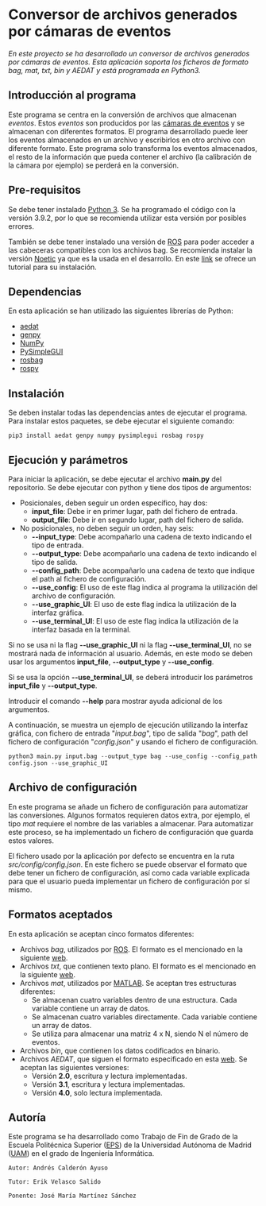 # Conversor de archivos generados por cámaras de eventos

_En este proyecto se ha desarrollado un conversor de archivos generados por cámaras de eventos. Esta aplicación soporta los ficheros de formato bag, mat, txt, bin y AEDAT y está programada en Python3._

## Introducción al programa
Este programa se centra en la conversión de archivos que almacenan _eventos_. Estos _eventos_ son producidos por las [cámaras de eventos](https://en.wikipedia.org/wiki/Event_camera) y se almacenan con diferentes formatos. El programa desarrollado puede leer los eventos almacenados en un archivo y escribirlos en otro archivo con diferente formato. Este programa solo transforma los eventos almacenados, el resto de la información que pueda contener el archivo (la calibración de la cámara por ejemplo) se perderá en la conversión.

## Pre-requisitos
Se debe tener instalado [Python 3](https://www.python.org/downloads/). Se ha programado el código con la versión 3.9.2, por lo que se recomienda utilizar esta versión por posibles errores.

También se debe tener instalado una versión de [ROS](https://www.ros.org/) para poder acceder a las cabeceras compatibles con los archivos bag. Se recomienda instalar la versión [Noetic](http://wiki.ros.org/noetic) ya que es la usada en el desarrollo. En este [link](http://wiki.ros.org/noetic/Installation) se ofrece un tutorial para su instalación.

## Dependencias
En esta aplicación se han utilizado las siguientes librerías de Python:
- [aedat](https://pypi.org/project/aedat/)
- [genpy](https://pypi.org/project/genpy/)
- [NumPy](https://www.numpy.org)
- [PySimpleGUI](https://pysimplegui.readthedocs.io/en/latest/)
- [rosbag](http://wiki.ros.org/rosbag/Cookbook)
- [rospy](http://wiki.ros.org/rospy)

## Instalación
Se deben instalar todas las dependencias antes de ejecutar el programa. Para instalar estos paquetes, se debe ejecutar el siguiente comando:

```
pip3 install aedat genpy numpy pysimplegui rosbag rospy
```

## Ejecución y parámetros
Para iniciar la aplicación, se debe ejecutar el archivo **main.py** del repositorio. Se debe ejecutar con python y tiene dos tipos de argumentos:

- Posicionales, deben seguir un orden específico, hay dos:
    - **input_file**: Debe ir en primer lugar, path del fichero de entrada.
    - **output_file**: Debe ir en segundo lugar, path del fichero de salida.
- No posicionales, no deben seguir un orden, hay seis:
    - **--input_type**: Debe acompañarlo una cadena de texto indicando el tipo de entrada.
    - **--output_type**: Debe acompañarlo una cadena de texto indicando el tipo de salida.
    - **--config_path**: Debe acompañarlo una cadena de texto que indique el path al fichero de configuración.
    - **--use_config**: El uso de este flag indica al programa la utilización del archivo de configuración.
    - **--use_graphic_UI**: El uso de este flag indica la utilización de la interfaz gráfica.
    - **--use_terminal_UI**: El uso de este flag indica la utilización de la interfaz basada en la terminal.

Si no se usa ni la flag **--use_graphic_UI** ni la flag **--use_terminal_UI**, no se mostrará nada de información al usuario. Además, en este modo se deben usar los argumentos **input_file**, **--output_type** y **--use_config**.

Si se usa la opción **--use_terminal_UI**, se deberá introducir los parámetros **input_file** y **--output_type**.

Introducir el comando **--help** para mostrar ayuda adicional de los argumentos.

A continuación, se muestra un ejemplo de ejecución utilizando la interfaz gráfica, con fichero de entrada "_input.bag_", tipo de salida "_bag_", path del fichero de configuración "_config.json_" y usando el fichero de configuración.
```
python3 main.py input.bag --output_type bag --use_config --config_path config.json --use_graphic_UI
```

## Archivo de configuración
En este programa se añade un fichero de configuración para automatizar las conversiones. Algunos formatos requieren datos extra, por ejemplo, el tipo _mat_ requiere el nombre de las variables a almacenar. Para automatizar este proceso, se ha implementado un fichero de configuración que guarda estos valores.

El fichero usado por la aplicación por defecto se encuentra en la ruta _src/config/config.json_. En este fichero se puede observar el formato que debe tener un fichero de configuración, así como cada variable explicada para que el usuario pueda implementar un fichero de configuración por sí mismo.

## Formatos aceptados
En esta aplicación se aceptan cinco formatos diferentes:
- Archivos _bag_, utilizados por [ROS](https://www.ros.org/). El formato es el mencionado en la siguiente [web](http://rpg.ifi.uzh.ch/davis_data.html).
- Archivos _txt_, que contienen texto plano. El formato es el mencionado en la siguiente [web](http://rpg.ifi.uzh.ch/davis_data.html).
- Archivos _mat_, utilizados por [MATLAB](https://es.mathworks.com/products/matlab.html). Se aceptan tres estructuras diferentes:
    - Se almacenan cuatro variables dentro de una estructura. Cada variable contiene un array de datos.
    - Se almacenan cuatro variables directamente. Cada variable contiene un array de datos.
    - Se utiliza para almacenar una matriz 4 x N, siendo N el número de eventos.
- Archivos _bin_, que contienen los datos codificados en binario.
- Archivos _AEDAT_, que siguen el formato especificado en esta [web](https://inivation.github.io/inivation-docs/Software%20user%20guides/AEDAT_file_formats.html). Se aceptan las siguientes versiones:
    - Versión **2.0**, escritura y lectura implementadas.
    - Versión **3.1**, escritura y lectura implementadas.
    - Versión **4.0**, solo lectura implementada.

## Autoría
Este programa se ha desarrollado como Trabajo de Fin de Grado de la Escuela Politécnica Superior ([EPS](https://www.uam.es/ss/Satellite/EscuelaPolitecnica/es/home.htm)) de la  Universidad Autónoma de Madrid ([UAM](https://www.uam.es/uam/inicio)) en el grado de Ingeniería Informática.

```
Autor: Andrés Calderón Ayuso

Tutor: Erik Velasco Salido

Ponente: José María Martínez Sánchez
```